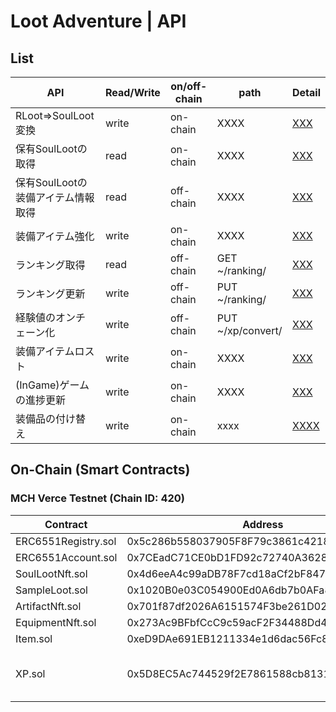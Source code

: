 # Loot Adventure | API

## List
API|Read/Write|on/off-chain|path|Detail
----|-----|-----|-----|-----
RLoot=>SoulLoot変換|write|on-chain|XXXX|[XXX]()
保有SoulLootの取得|read|on-chain|XXXX|[XXX]()
保有SoulLootの装備アイテム情報取得|read|off-chain|XXXX|[XXX]()
装備アイテム強化|write|on-chain|XXXX|[XXX]()
ランキング取得|read|off-chain|GET ~/ranking/|[XXX]()
ランキング更新|write|off-chain|PUT ~/ranking/|[XXX]()
経験値のオンチェーン化|write|off-chain|PUT ~/xp/convert/|[XXX]()
装備アイテムロスト|write|on-chain|XXXX|[XXX]()
(InGame)ゲームの進捗更新|write|on-chain|XXXX|[XXX]()
装備品の付け替え|write|on-chain|xxxx|[XXXX]()

## On-Chain (Smart Contracts)
### MCH Verce Testnet (Chain ID: 420)
Contract | Address | Abstarct 
----|-----|-----
ERC6551Registry.sol|0x5c286b558037905F8F79c3861c421840EE90b9aA|XXX
ERC6551Account.sol |0x7CEadC71CE0bD1FD92c72740A36280A615140d65|XXX
SoulLootNft.sol    |0x4d6eeA4c99aDB78F7cd18aCf2bF8474966E0E9EA|XXX
SampleLoot.sol     |0x1020B0e03C054900Ed0A6db7b0AFa82a38934E19|XXX
ArtifactNft.sol    |0x701f87df2026A6151574F3be261D025fd6F77764|xx
EquipmentNft.sol   |0x273Ac9BFbfCcC9c59acF2F34488Dd4e4b7b9e53F|xxx
Item.sol           |0xeD9DAe691EB1211334e1d6dac56Fc85f0D60aEf0|xx
XP.sol             |0x5D8EC5Ac744529f2E7861588cb81318a422004b8|XP Token used for level up(ERC20)
